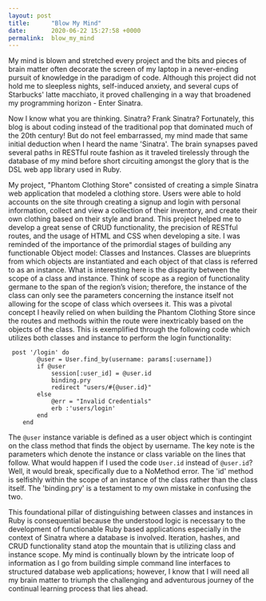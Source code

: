 ```yaml
---
layout: post
title:      "Blow My Mind"
date:       2020-06-22 15:27:58 +0000
permalink:  blow_my_mind
---
```


My mind is blown and stretched every project and the bits and pieces of brain matter often decorate the screen of my laptop in a never-ending pursuit of knowledge in the paradigm of code. Although this project did not hold me to sleepless nights, self-induced anxiety, and several cups of Starbucks' latte macchiato, it proved challenging in a way that broadened my programming horizon -
Enter Sinatra.

Now I know what you are thinking. Sinatra? Frank Sinatra? Fortunately, this blog is about coding instead of the traditional pop that dominated much of the 20th century! But do not feel embarrassed, my mind made that same initial deduction when I heard the name 'Sinatra'. The brain synapses paved several paths in RESTful route fashion as it traveled tirelessly through the database of my mind before short circuiting amongst the glory that is the DSL web app library used in Ruby.

My project, "Phantom Clothing Store" consisted of creating a simple Sinatra web application that modeled a clothing store. Users were able to hold accounts on the site through creating a signup and login with personal information, collect and view a collection of their inventory, and create their own clothing based on their style and brand. This project helped me to develop a great sense of CRUD functionality, the precision of RESTful routes, and the usage of HTML and CSS when developing a site. I was reminded of the importance of the primordial stages of building any functionable Object model: Classes and Instances. Classes are blueprints from which objects are instantiated and each object of that class is referred to as an instance. What is interesting here is the disparity between the scope of a class and instance. Think of scope as a region of functionality germane to the span of the region’s vision; therefore, the instance of the class can only see the parameters concerning the instance itself not allowing for the scope of class which oversees it.
This was a pivotal concept I heavily relied on when building the Phantom Clothing Store since the routes and methods within the route were inextricably based on the objects of the class. This is exemplified through the following code which utilizes both classes and instance to perform the login functionality:


```
 post '/login' do
        @user = User.find_by(username: params[:username])
        if @user
            session[:user_id] = @user.id
            binding.pry
            redirect "users/#{@user.id}"
        else
            @err = "Invalid Credentials"
            erb :'users/login'
        end
    end
```


The `@user` instance variable is defined as a user object which is contingint on the class method that finds the object by username. The key note is the parameters which denote the instance or class variable on the lines that follow. What would happen if I used the code `User.id` instead of `@user.id`? Well, it would break, specifically due to a NoMethod error. The 'id' method is selfishly within the scope of an instance of the class rather than the class itself. The 'binding.pry' is a testament to my own mistake in confusing the two.

This foundational pillar of distinguishing between classes and instances in Ruby is consequential because the understood logic is necessary to the development of functionable Ruby based applications especially in the context of Sinatra where a database is involved. Iteration, hashes, and CRUD functionality stand atop the mountain that is utilizing class and instance scope. My mind is continually blown by the intricate loop of information as I go from building simple command line interfaces to structured database web applications; however, I know that I will need all my brain matter to triumph the challenging and adventurous journey of the continual learning process that lies ahead.
